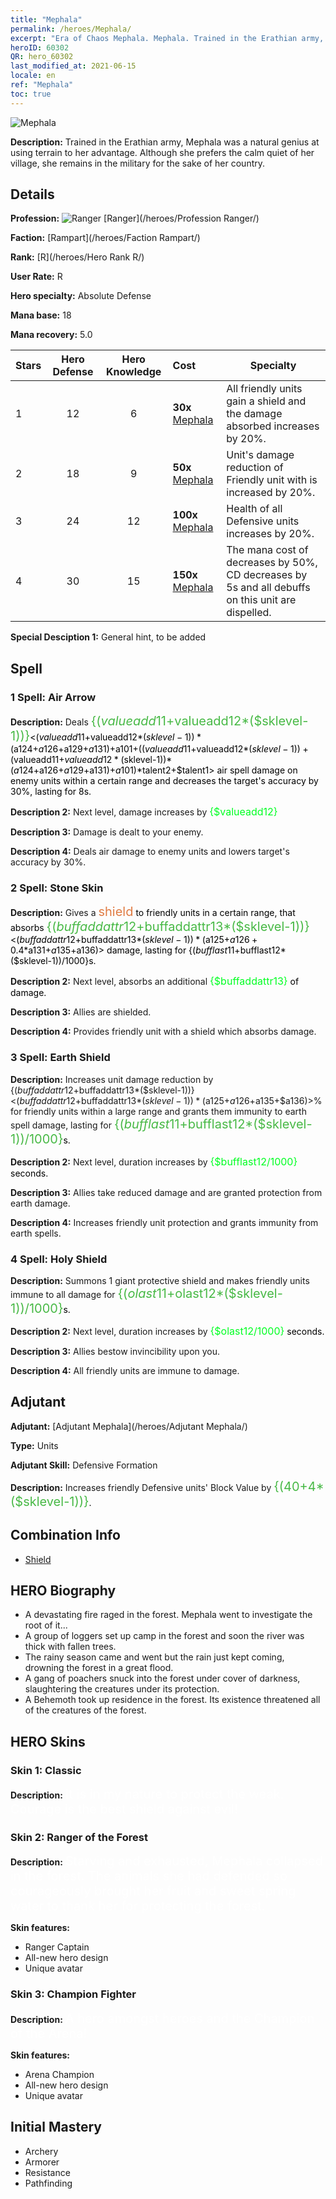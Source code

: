 ```yaml
---
title: "Mephala"
permalink: /heroes/Mephala/
excerpt: "Era of Chaos Mephala. Mephala. Trained in the Erathian army, Mephala was a natural genius at using terrain to her advantage. Although she prefers the calm quiet of her village, she remains in the military for the sake of her country. "
heroID: 60302
QR: hero_60302
last_modified_at: 2021-06-15
locale: en
ref: "Mephala"
toc: true
---
```

  ![Mephala](/images/h/h_Mephala.jpg)

 **Description:** Trained in the Erathian army, Mephala was a natural genius at using terrain to her advantage. Although she prefers the calm quiet of her village, she remains in the military for the sake of her country. 
## Details
 **Profession:** ![Ranger](/images/h/h_prof_3.png)  [Ranger](/heroes/Profession Ranger/)

 **Faction:** [Rampart](/heroes/Faction Rampart/)

 **Rank:** [R](/heroes/Hero Rank R/)

 **User Rate:** R

 **Hero specialty:** Absolute Defense

 **Mana base:** 18

 **Mana recovery:** 5.0


  | Stars | Hero Defense | Hero Knowledge | Cost |     Specialty     |
  |---------|:---------------:|:---------------:|:--|--------------------|
  |    1    | 12 | 6 | **30x** [Mephala](/Items/her_367/) | All friendly units gain a shield and the damage absorbed increases by 20%. |
  |    2    | 18 | 9 | **50x** [Mephala](/Items/her_367/) | Unit's damage reduction of Friendly unit with <Shields> is increased by 20%. |
  |    3    | 24 | 12 | **100x** [Mephala](/Items/her_367/) | Health of all Defensive units increases by 20%. |
  |    4    | 30 | 15 | **150x** [Mephala](/Items/her_367/) | The mana cost of <Stone Skin> decreases by 50%, CD decreases by 5s and all debuffs on this unit are dispelled. |

 **Special Desciption 1:** General hint, to be added

## Spell
### 1 Spell: Air Arrow
 **Description:** Deals <span style="color: #48b946;font-size:20px">{($valueadd11+$valueadd12*($sklevel-1))}</span><span style="color: black"><($valueadd11+$valueadd12*($sklevel-1))*($a124+$a126+$a129+$a131)+$a101+(($valueadd11+$valueadd12*($sklevel-1))+($valueadd11+$valueadd12*($sklevel-1))*($a124+$a126+$a129+$a131)+$a101)*$talent2+$talent1> air spell damage on enemy units within a certain range and decreases the target's accuracy by 30%, lasting for 8s.

 **Description 2:** Next level, damage increases by <span style="color: #00ff22;font-size:16px">{$valueadd12}</span><span style="color: black">

 **Description 3:** Damage is dealt to your enemy.

 **Description 4:** Deals air damage to enemy units and lowers target's accuracy by 30%.

### 2 Spell: Stone Skin
 **Description:** Gives a <span style="color: #e07c44;font-size:20px">shield</span><span style="color: black"> to friendly units in a certain range, that absorbs <span style="color: #48b946;font-size:20px">{($buffaddattr12+$buffaddattr13*($sklevel-1))}</span><span style="color: black"><($buffaddattr12+$buffaddattr13*($sklevel-1))*($a125+$a126+0.4*$a131+$a135+$a136)> damage, lasting for {($bufflast11+$bufflast12*($sklevel-1))/1000}s.

 **Description 2:** Next level, absorbs an additional <span style="color: #00ff22;font-size:16px">{$buffaddattr13}</span><span style="color: black"> of damage.

 **Description 3:** Allies are shielded.

 **Description 4:** Provides friendly unit with a shield which absorbs damage.

### 3 Spell: Earth Shield
 **Description:** Increases unit damage reduction by {($buffaddattr12+$buffaddattr13*($sklevel-1))}<($buffaddattr12+$buffaddattr13*($sklevel-1))*($a125+$a126+$a135+$a136)>% for friendly units within a large range and grants them immunity to earth spell damage, lasting for <span style="color: #48b946;font-size:20px">{($bufflast11+$bufflast12*($sklevel-1))/1000}</span><span style="color: black">s.

 **Description 2:** Next level, duration increases by <span style="color: #00ff22;font-size:16px">{$bufflast12/1000}</span><span style="color: black"> seconds.

 **Description 3:** Allies take reduced damage and are granted protection from earth damage.

 **Description 4:** Increases friendly unit protection and grants immunity from earth spells.

### 4 Spell: Holy Shield
 **Description:** Summons 1 giant protective shield and makes friendly units immune to all damage for <span style="color: #48b946;font-size:20px">{($olast11+$olast12*($sklevel-1))/1000}</span><span style="color: black">s.

 **Description 2:** Next level, duration increases by <span style="color: #00ff22;font-size:16px">{$olast12/1000}</span><span style="color: black"> seconds.

 **Description 3:** Allies bestow invincibility upon you.

 **Description 4:** All friendly units are immune to damage.


## Adjutant

 **Adjutant:**  [Adjutant Mephala](/heroes/Adjutant Mephala/) 

 **Type:**  Units 

 **Adjutant Skill:**  Defensive Formation 

 **Description:** Increases friendly Defensive units' Block Value by <span style="color: #48b946;font-size:20px">{(40+4*($sklevel-1))}</span><span style="color: black">.

## Combination Info

* [Shield](/combination/Shield/) 

## HERO Biography
   - A devastating fire raged in the forest. Mephala went to investigate the root of it...
   - A group of loggers set up camp in the forest and soon the river was thick with fallen trees.
   - The rainy season came and went but the rain just kept coming, drowning the forest in a great flood.
   - A gang of poachers snuck into the forest under cover of darkness, slaughtering the creatures under its protection.
   - A Behemoth took up residence in the forest. Its existence threatened all of the creatures of the forest.

## HERO Skins
### Skin 1: **Classic**

 **Description:** <span style="color: #ffffff;font-size:20px">It is in my nature to protect the weak. Courage is the best shield against evil! </span>


### Skin 2: **Ranger of the Forest**

 **Description:** <span style="color: #ffffff;font-size:20px">Starving and exhausted, Mephala collapsed in the forest. The animals she had defended so courageously brought her fruit and sweet spring water to thank her for protecting the forest. </span>

 **Skin features:** 

   - Ranger Captain
   - All-new hero design
   - Unique avatar

### Skin 3: **Champion Fighter**

 **Description:** <span style="color: #ffffff;font-size:20px">A hero amongst heroes and the Champion of the Arena! </span>

 **Skin features:** 

   - Arena Champion
   - All-new hero design
   - Unique avatar


## Initial Mastery
   - Archery
   - Armorer
   - Resistance
   - Pathfinding
